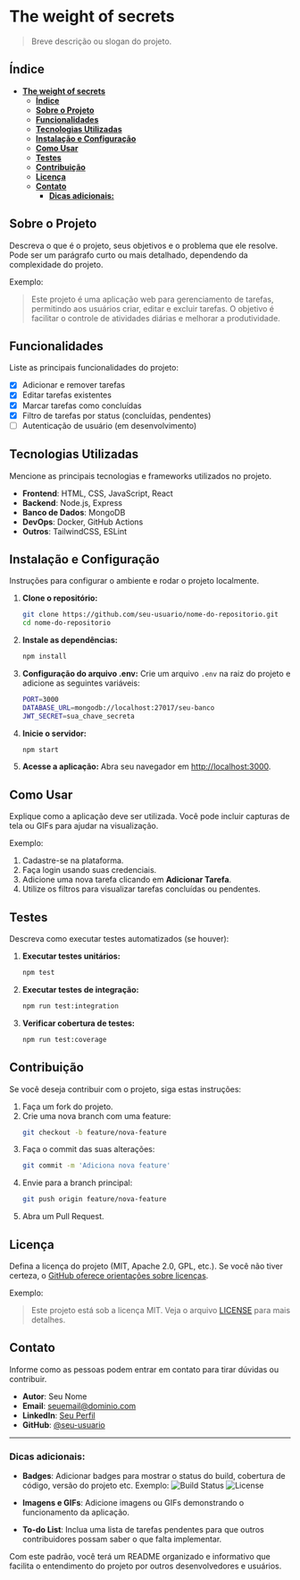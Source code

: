 # **The weight of secrets**

> Breve descrição ou slogan do projeto.

## **Índice**
- [**The weight of secrets**](#the-weight-of-secrets)
  - [**Índice**](#índice)
  - [**Sobre o Projeto**](#sobre-o-projeto)
  - [**Funcionalidades**](#funcionalidades)
  - [**Tecnologias Utilizadas**](#tecnologias-utilizadas)
  - [**Instalação e Configuração**](#instalação-e-configuração)
  - [**Como Usar**](#como-usar)
  - [**Testes**](#testes)
  - [**Contribuição**](#contribuição)
  - [**Licença**](#licença)
  - [**Contato**](#contato)
    - [**Dicas adicionais:**](#dicas-adicionais)

## **Sobre o Projeto**
Descreva o que é o projeto, seus objetivos e o problema que ele resolve. Pode ser um parágrafo curto ou mais detalhado, dependendo da complexidade do projeto.

Exemplo:
> Este projeto é uma aplicação web para gerenciamento de tarefas, permitindo aos usuários criar, editar e excluir tarefas. O objetivo é facilitar o controle de atividades diárias e melhorar a produtividade.

## **Funcionalidades**
Liste as principais funcionalidades do projeto:

- [x] Adicionar e remover tarefas
- [x] Editar tarefas existentes
- [x] Marcar tarefas como concluídas
- [x] Filtro de tarefas por status (concluídas, pendentes)
- [ ] Autenticação de usuário (em desenvolvimento)

## **Tecnologias Utilizadas**
Mencione as principais tecnologias e frameworks utilizados no projeto.

- **Frontend**: HTML, CSS, JavaScript, React
- **Backend**: Node.js, Express
- **Banco de Dados**: MongoDB
- **DevOps**: Docker, GitHub Actions
- **Outros**: TailwindCSS, ESLint

## **Instalação e Configuração**
Instruções para configurar o ambiente e rodar o projeto localmente.

1. **Clone o repositório:**
   ```bash
   git clone https://github.com/seu-usuario/nome-do-repositorio.git
   cd nome-do-repositorio
   ```

2. **Instale as dependências:**
   ```bash
   npm install
   ```

3. **Configuração do arquivo .env:**
   Crie um arquivo `.env` na raiz do projeto e adicione as seguintes variáveis:
   ```bash
   PORT=3000
   DATABASE_URL=mongodb://localhost:27017/seu-banco
   JWT_SECRET=sua_chave_secreta
   ```

4. **Inicie o servidor:**
   ```bash
   npm start
   ```

5. **Acesse a aplicação:**
   Abra seu navegador em [http://localhost:3000](http://localhost:3000).

## **Como Usar**
Explique como a aplicação deve ser utilizada. Você pode incluir capturas de tela ou GIFs para ajudar na visualização.

Exemplo:
1. Cadastre-se na plataforma.
2. Faça login usando suas credenciais.
3. Adicione uma nova tarefa clicando em **Adicionar Tarefa**.
4. Utilize os filtros para visualizar tarefas concluídas ou pendentes.

## **Testes**
Descreva como executar testes automatizados (se houver):

1. **Executar testes unitários:**
   ```bash
   npm test
   ```

2. **Executar testes de integração:**
   ```bash
   npm run test:integration
   ```

3. **Verificar cobertura de testes:**
   ```bash
   npm run test:coverage
   ```

## **Contribuição**
Se você deseja contribuir com o projeto, siga estas instruções:

1. Faça um fork do projeto.
2. Crie uma nova branch com uma feature:
   ```bash
   git checkout -b feature/nova-feature
   ```
3. Faça o commit das suas alterações:
   ```bash
   git commit -m 'Adiciona nova feature'
   ```
4. Envie para a branch principal:
   ```bash
   git push origin feature/nova-feature
   ```
5. Abra um Pull Request.

## **Licença**
Defina a licença do projeto (MIT, Apache 2.0, GPL, etc.). Se você não tiver certeza, o [GitHub oferece orientações sobre licenças](https://choosealicense.com/).

Exemplo:
> Este projeto está sob a licença MIT. Veja o arquivo [LICENSE](LICENSE) para mais detalhes.

## **Contato**
Informe como as pessoas podem entrar em contato para tirar dúvidas ou contribuir.

- **Autor**: Seu Nome
- **Email**: seuemail@dominio.com
- **LinkedIn**: [Seu Perfil](https://linkedin.com/in/seu-perfil)
- **GitHub**: [@seu-usuario](https://github.com/seu-usuario)

---

### **Dicas adicionais:**
- **Badges**: Adicionar badges para mostrar o status do build, cobertura de código, versão do projeto etc.
  Exemplo:
  ![Build Status](https://img.shields.io/github/actions/workflow/status/seu-usuario/nome-do-repositorio/build.yml)
  ![License](https://img.shields.io/github/license/seu-usuario/nome-do-repositorio)

- **Imagens e GIFs**: Adicione imagens ou GIFs demonstrando o funcionamento da aplicação.

- **To-do List**: Inclua uma lista de tarefas pendentes para que outros contribuidores possam saber o que falta implementar.

Com este padrão, você terá um README organizado e informativo que facilita o entendimento do projeto por outros desenvolvedores e usuários.
